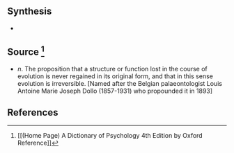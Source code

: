 ## Synthesis
- 
## Source [^1]
- $n$. The proposition that a structure or function lost in the course of evolution is never regained in its original form, and that in this sense evolution is irreversible. \[Named after the Belgian palaeontologist Louis Antoine Marie Joseph Dollo (1857-1931) who propounded it in 1893]
## References

[^1]: [[(Home Page) A Dictionary of Psychology 4th Edition by Oxford Reference]]
